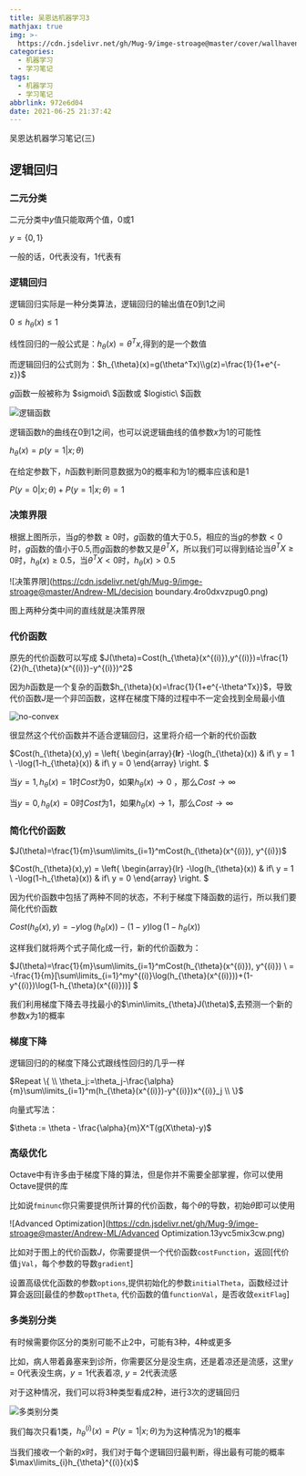 ```yaml
---
title: 吴恩达机器学习3
mathjax: true
img: >-
  https://cdn.jsdelivr.net/gh/Mug-9/imge-stroage@master/cover/wallhaven-dp3yg3.qt5rkp8gx68.jpg
categories:
  - 机器学习
  - 学习笔记
tags:
  - 机器学习
  - 学习笔记
abbrlink: 972e6d04
date: 2021-06-25 21:37:42
---
```


吴恩达机器学习笔记(三)

<!--less-->

## 逻辑回归

### 二元分类

二元分类中$y$值只能取两个值，0或1

$y=\{ 0, 1\}$

一般的话，0代表没有，1代表有

### 逻辑回归

逻辑回归实际是一种分类算法，逻辑回归的输出值在0到1之间

$0\le h_{\theta}(x)\le1$

线性回归的一般公式是：$h_{\theta}(x)=\theta^Tx$,得到的是一个数值

而逻辑回归的公式则为：$h_{\theta}(x)=g(\theta^Tx)\\g(z)=\frac{1}{1+e^{-z}}$

$g$函数一般被称为 $sigmoid\ $函数或 $logistic\ $函数

![逻辑函数](https://cdn.jsdelivr.net/gh/Mug-9/imge-stroage@master/Andrew-ML/logisic.3eotdbigmhu0.png)

逻辑函数$h$的曲线在0到1之间，也可以说逻辑曲线的值参数$x$为1的可能性

$h_{\theta}(x)=p(y=1|x;\theta)$

在给定参数下，$h$函数判断同意数据为0的概率和为1的概率应该和是1

$P(y=0|x;\theta)+P(y=1|x;\theta)=1$

### 决策界限

根据上图所示，当$g$的参数$\ge0$时，$g$函数的值大于$0.5$，相应的当$g$的参数$\lt0$时，$g$函数的值小于$0.5$,而$g$函数的参数又是$\theta^TX$，所以我们可以得到结论当$\theta^TX\ge0$时，$h_{\theta}(x)\ge0.5$，当$\theta^TX<0$时，$h_{\theta}(x)>0.5$

![决策界限](https://cdn.jsdelivr.net/gh/Mug-9/imge-stroage@master/Andrew-ML/decision boundary.4ro0dxvzpug0.png)

图上两种分类中间的直线就是决策界限

### 代价函数

原先的代价函数可以写成 $J(\theta)=Cost(h_{\theta}(x^{(i)}),y^{(i)})=\frac{1}{2}(h_{\theta}(x^{(i)})-y^{(i)})^2$

因为$h$函数是一个复杂的函数$h_{\theta}(x)=\frac{1}{1+e^{-\theta^Tx}}$，导致代价函数$J$是一个非凹函数，这样在梯度下降的过程中不一定会找到全局最小值

![no-convex](https://cdn.jsdelivr.net/gh/Mug-9/imge-stroage@master/Andrew-ML/no-convex.43lq2vuti0c0.png)

很显然这个代价函数并不适合逻辑回归，这里将介绍一个新的代价函数

$Cost(h_{\theta}(x),y) = \left\{ \begin{array}{**lr**} -\log(h_{\theta}(x)) & if\ y = 1  \\ -\log(1-h_{\theta}(x)) & if\ y = 0 \end{array} \right. $

当$y=1,h_{\theta}(x) =1$时$Cost$为0，如果$h_{\theta}(x)\to0$ ，那么$Cost\to \infty$

当$y=0,h_{\theta}(x)=0$时$Cost$为1，如果$h_{\theta}(x)\to1$，那么$Cost\to \infty$

### 简化代价函数

$J(\theta)=\frac{1}{m}\sum\limits_{i=1}^mCost(h_{\theta}(x^{(i)}), y^{(i)})$

$Cost(h_{\theta}(x),y) = \left\{ \begin{array}{lr} -\log(h_{\theta}(x)) & if\ y = 1  \\ -\log(1-h_{\theta}(x)) & if\ y = 0 \end{array} \right. $

因为代价函数中包括了两种不同的状态，不利于梯度下降函数的运行，所以我们要简化代价函数

$Cost(h_{\theta}(x),y) = -y \log(h_{\theta}(x)) - (1-y)\log(1-h_{\theta}(x))$

这样我们就将两个式子简化成一行，新的代价函数为：

$J(\theta)=\frac{1}{m}\sum\limits_{i=1}^mCost(h_{\theta}(x^{(i)}), y^{(i)}) \\ = -\frac{1}{m}[\sum\limits_{i=1}^my^{(i)}\log(h_{\theta}(x^{(i)}))+(1-y^{(i)})\log(1-h_{\theta}(x^{(i)}))] $

我们利用梯度下降去寻找最小的$\min\limits_{\theta}J(\theta)$,去预测一个新的参数$x$为1的概率

### 梯度下降

逻辑回归的的梯度下降公式跟线性回归的几乎一样

$Repeat \{  \\ \theta_j:=\theta_j-\frac{\alpha}{m}\sum\limits_{i=1}^m(h_{\theta}(x^{(i)})-y^{(i)})x^{(i)}_j \\ \}$

向量式写法：

$\theta := \theta - \frac{\alpha}{m}X^T(g(X\theta)-y)$

### 高级优化

Octave中有许多由于梯度下降的算法，但是你并不需要全部掌握，你可以使用Octave提供的库

比如说`fminunc`你只需要提供所计算的代价函数，每个$\theta$的导数，初始$\theta$即可以使用

![Advanced Optimization](https://cdn.jsdelivr.net/gh/Mug-9/imge-stroage@master/Andrew-ML/Advanced Optimization.13yvc5mix3cw.png)

比如对于图上的代价函数$J$，你需要提供一个代价函数`costFunction`，返回[代价值`jVal`，每个参数的导数`gradient`]

设置高级优化函数的参数`options`,提供初始化的参数`initialTheta`，函数经过计算会返回[最佳的参数`optTheta`, 代价函数的值`functionVal`，是否收敛`exitFlag`]

### 多类别分类

有时候需要你区分的类别可能不止2中，可能有3种，4种或更多

比如，病人带着鼻塞来到诊所，你需要区分是没生病，还是着凉还是流感，这里$y=0$代表没生病，$y=1$代表着凉, $y=2$代表流感

对于这种情况，我们可以将3种类型看成2种，进行3次的逻辑回归

![多类别分类](https://cdn.jsdelivr.net/gh/Mug-9/imge-stroage@master/Andrew-ML/cqmPjanSEeawbAp5ByfpEg_299fcfbd527b6b5a7440825628339c54_Screenshot-2016-11-13-10.52.29.ofas81igcps.png)

我们每次只看1类，$h_{\theta}^{(i)}(x) = P(y=1|x;\theta)$为为这种情况为1的概率

当我们接收一个新的$x$时，我们对于每个逻辑回归最判断，得出最有可能的概率$\max\limits_{i}h_{\theta}^{(i)}(x)$


